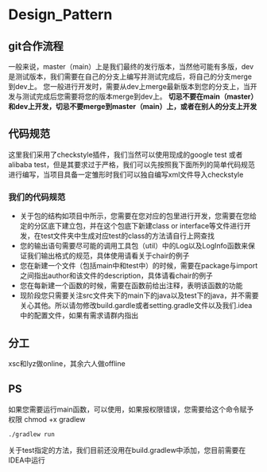 # Design_Pattern

## git合作流程
一般来说，master（main）上是我们最终的发行版本，当然他可能有多版，dev是测试版本，我们需要在自己的分支上编写并测试完成后，将自己的分支merge到dev上。
您一般进行开发时，需要从dev上merge最新版本到您的分支上，当开发与测试完成后您需要将您的版本merge到dev上。
**切忌不要在main（master）和dev上开发，切忌不要merge到master（main）上，或者在别人的分支上开发**

## 代码规范
这里我们采用了checkstyle插件，我们当然可以使用现成的google test 或者 alibaba test，但是其要求过于严格，我们可以先按照我下面所列的简单代码规范进行编写，当项目具备一定雏形时我们可以独自编写xml文件导入checkstyle

### 我们的代码规范
- 关于包的结构如项目中所示，您需要在您对应的包里进行开发，您需要在您给定的分区底下建立包，并在这个包底下新建class or interface等文件进行开发，在test文件夹中生成对应test的class的方法请自行上网查找
- 您的输出语句需要尽可能的调用工具包（util）中的Log以及LogInfo函数来保证我们输出格式的规范，具体使用请看关于chair的例子
- 您在新建一个文件（包括main中和test中）的时候，需要在package与import之间指出author和该文件的description，具体请看chair的例子
- 您在每新建一个函数的时候，需要在函数前给出注释，表明该函数的功能
- 现阶段您只需要关注src文件夹下的main下的java以及test下的java，并不需要关心其他。所以请勿修改build.gardle或者setting.gradle文件以及我们.idea中的配置文件，如果有需求请群内指出

## 分工
xsc和lyz做online，其余六人做offline

## PS
如果您需要运行main函数，可以使用，如果报权限错误，您需要给这个命令赋予权限 chmod +x gradlew
```
./gradlew run
```
关于test指定的方法，我们目前还没用在build.gradlew中添加，您目前需要在IDEA中运行
